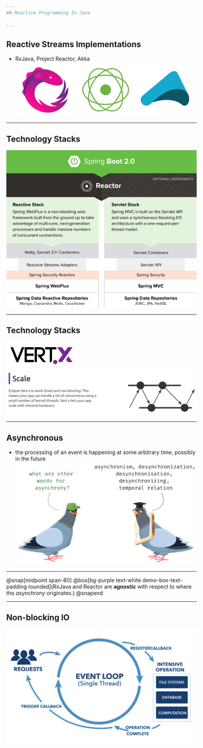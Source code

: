 ```yaml
---
## Reactive Programming In Java

---
```

## Reactive Streams Implementations
- RxJava, Project Reactor, Akka
![Reactive Streams implementations](assets/img/reactive_logos.png)

---
## Technology Stacks
![Spring Boot 2.0](assets/img/spring_boot_2.0_reactor.png)

---
## Technology Stacks
![Vert.x logo](assets/img/vertx_logo.png)
![Vert.x scale](assets/img/vertx_reactive.png)

---
## Asynchronous
- the processing of an event is happening at some arbitrary time, possibly in the future
![Asynchrony](assets/img/asyncrony.png)

---
@snap[midpoint span-80]
@box[bg-purple text-white demo-box-text-padding rounded](RxJava and Reactor are **agnostic** with respect to where the *asynchrony* originates.)
@snapend

---
## Non-blocking IO
![Non-Blocking](assets/img/nonblocking_io.png)

